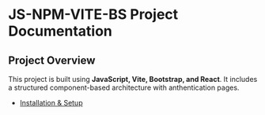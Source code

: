 # JS-NPM-VITE-BS Project Documentation

## Project Overview

This project is built using **JavaScript, Vite, Bootstrap, and React**. It includes a structured component-based architecture with anthentication pages.

* [Installation & Setup](installsation-setup.md)
